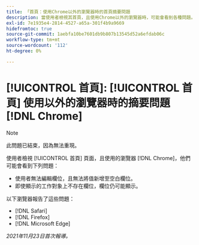 ```yaml
---
title: 「首頁：使用Chrome以外的瀏覽器時的首頁摘要問題
description: 當使用者檢視其首頁，且使用Chrome以外的瀏覽器時，可能會看到各種問題。
exl-id: 7e1935e4-2814-4527-a65a-301f4b9a9669
hidefromtoc: true
source-git-commit: 1aebfa10be7601db9b807b13545d52a6efdab06c
workflow-type: tm+mt
source-wordcount: '112'
ht-degree: 0%

---
```


# [!UICONTROL 首頁]: [!UICONTROL 首頁] 使用以外的瀏覽器時的摘要問題 [!DNL Chrome]

>[!NOTE]
>
>此問題已結束，因為無法重現。


使用者檢視 [!UICONTROL 首頁] 頁面，且使用的瀏覽器 [!DNL Chrome]，他們可能會看到下列問題：

* 使用者無法編輯欄位，且無法將值新增至空白欄位。
* 即使顯示的工作對象上不存在欄位，欄位仍可能顯示。

以下瀏覽器報告了這些問題：

* [!DNL Safari]
* [!DNL Firefox]
* [!DNL Microsoft Edge]

_2021年11月23日首次報導。_
